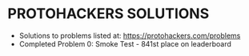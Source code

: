 # PROTOHACKERS SOLUTIONS
- Solutions to problems listed at: https://protohackers.com/problems
- Completed
    Problem 0: Smoke Test - 841st place on leaderboard